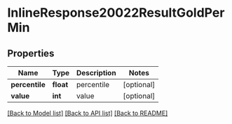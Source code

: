 # InlineResponse20022ResultGoldPerMin

## Properties
Name | Type | Description | Notes
------------ | ------------- | ------------- | -------------
**percentile** | **float** | percentile | [optional] 
**value** | **int** | value | [optional] 

[[Back to Model list]](../README.md#documentation-for-models) [[Back to API list]](../README.md#documentation-for-api-endpoints) [[Back to README]](../README.md)


